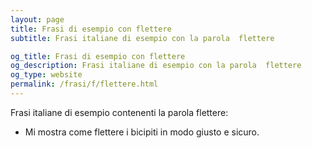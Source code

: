 ```yaml
---
layout: page
title: Frasi di esempio con flettere 
subtitle: Frasi italiane di esempio con la parola  flettere

og_title: Frasi di esempio con flettere 
og_description: Frasi italiane di esempio con la parola  flettere
og_type: website
permalink: /frasi/f/flettere.html
---
```


Frasi italiane di esempio contenenti la parola flettere:


- Mi mostra come flettere i bicipiti in modo giusto e sicuro.
